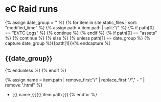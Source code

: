 ---
---

# eC Raid runs


{% assign date_group = '' %}
{% for item in site.static_files | sort: "modified_time"  %}
{% assign path = item.path | split:"/" %}
{% if path[0] == "EVTC Logs" %}
  {% continue %}
{% endif %}
{% if path[0] == "assets" %}
  {% continue %}
{% else %}
{% unless path[1] == date_group %}
  {% capture date_group %}{{path[1]}}{% endcapture %}
    
## {{date_group}}
    
{% endunless %}
{% endif %}
  
{% assign name = item.path | remove_first:"/" | replace_first:"/"," - " | remove:".html" %}
 * [{{ name }}]({{ item.path }})
{% endfor %}
